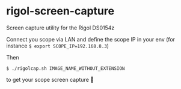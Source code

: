 # rigol-screen-capture

Screen capture utility for the Rigol DS0154z


Connect you scope via LAN and define the scope IP in your env (for instance `$ export SCOPE_IP=192.168.8.3`)

Then 

`$ ./rigolcap.sh IMAGE_NAME_WITHOUT_EXTENSION`


to get your scope screen capture 🎉
